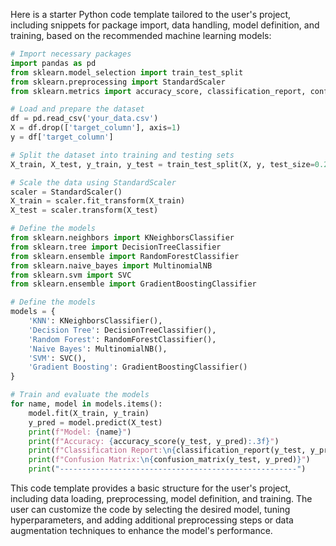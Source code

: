 Here is a starter Python code template tailored to the user's project, including snippets for package import, data handling, model definition, and training, based on the recommended machine learning models:

```python
# Import necessary packages
import pandas as pd
from sklearn.model_selection import train_test_split
from sklearn.preprocessing import StandardScaler
from sklearn.metrics import accuracy_score, classification_report, confusion_matrix

# Load and prepare the dataset
df = pd.read_csv('your_data.csv')
X = df.drop(['target_column'], axis=1)
y = df['target_column']

# Split the dataset into training and testing sets
X_train, X_test, y_train, y_test = train_test_split(X, y, test_size=0.2, random_state=42)

# Scale the data using StandardScaler
scaler = StandardScaler()
X_train = scaler.fit_transform(X_train)
X_test = scaler.transform(X_test)

# Define the models
from sklearn.neighbors import KNeighborsClassifier
from sklearn.tree import DecisionTreeClassifier
from sklearn.ensemble import RandomForestClassifier
from sklearn.naive_bayes import MultinomialNB
from sklearn.svm import SVC
from sklearn.ensemble import GradientBoostingClassifier

# Define the models
models = {
    'KNN': KNeighborsClassifier(),
    'Decision Tree': DecisionTreeClassifier(),
    'Random Forest': RandomForestClassifier(),
    'Naive Bayes': MultinomialNB(),
    'SVM': SVC(),
    'Gradient Boosting': GradientBoostingClassifier()
}

# Train and evaluate the models
for name, model in models.items():
    model.fit(X_train, y_train)
    y_pred = model.predict(X_test)
    print(f"Model: {name}")
    print(f"Accuracy: {accuracy_score(y_test, y_pred):.3f}")
    print(f"Classification Report:\n{classification_report(y_test, y_pred)}")
    print(f"Confusion Matrix:\n{confusion_matrix(y_test, y_pred)}")
    print("-----------------------------------------------------")
```

This code template provides a basic structure for the user's project, including data loading, preprocessing, model definition, and training. The user can customize the code by selecting the desired model, tuning hyperparameters, and adding additional preprocessing steps or data augmentation techniques to enhance the model's performance.